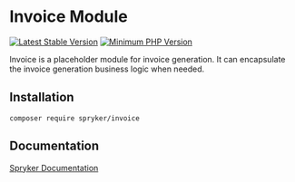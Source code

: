 # Invoice Module
[![Latest Stable Version](https://poser.pugx.org/spryker/invoice/v/stable.svg)](https://packagist.org/packages/spryker/invoice)
[![Minimum PHP Version](https://img.shields.io/badge/php-%3E%3D%208.1-8892BF.svg)](https://php.net/)

Invoice is a placeholder module for invoice generation. It can encapsulate the invoice generation business logic when needed.

## Installation

```
composer require spryker/invoice
```

## Documentation

[Spryker Documentation](https://docs.spryker.com)
